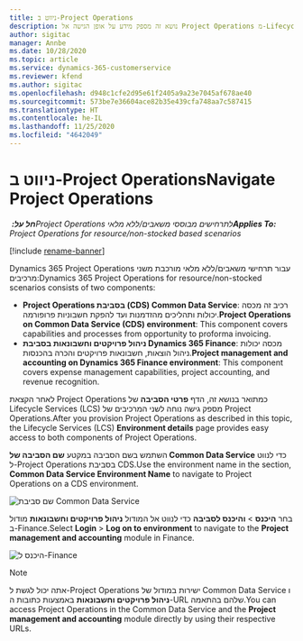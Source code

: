 ```yaml
---
title: ניווט ב-Project Operations
description: נושא זה מספק מידע על אופן הגישה אל Project Operations מ-Lifecycle Services.
author: sigitac
manager: Annbe
ms.date: 10/28/2020
ms.topic: article
ms.service: dynamics-365-customerservice
ms.reviewer: kfend
ms.author: sigitac
ms.openlocfilehash: d948c1cfe2d95e61f2405a9a23e7045af678ae40
ms.sourcegitcommit: 573be7e36604ace82b35e439cfa748aa7c587415
ms.translationtype: HT
ms.contentlocale: he-IL
ms.lasthandoff: 11/25/2020
ms.locfileid: "4642049"
---
```

# <a name="navigate-project-operations"></a><span data-ttu-id="8d0cc-103">ניווט ב-Project Operations</span><span class="sxs-lookup"><span data-stu-id="8d0cc-103">Navigate Project Operations</span></span>

<span data-ttu-id="8d0cc-104">_**חל על:** ‏Project Operations לתרחישים מבוססי משאבים/ללא מלאי_</span><span class="sxs-lookup"><span data-stu-id="8d0cc-104">_**Applies To:** Project Operations for resource/non-stocked based scenarios_</span></span>

[!include [rename-banner](~/includes/cc-data-platform-banner.md)]

<span data-ttu-id="8d0cc-105">Dynamics 365 Project Operations עבור תרחישי משאבים/ללא מלאי מורכבת משני מרכיבים:</span><span class="sxs-lookup"><span data-stu-id="8d0cc-105">Dynamics 365 Project Operations for resource/non-stocked scenarios consists of two components:</span></span> 

 - <span data-ttu-id="8d0cc-106">**Project Operations בסביבת (CDS) Common Data Service**: רכיב זה מכסה יכולות ותהליכים מהזדמנות ועד להפקת חשבוניות פרופורמה.</span><span class="sxs-lookup"><span data-stu-id="8d0cc-106">**Project Operations on Common Data Service (CDS) environment**: This component covers capabilities and processes from opportunity to proforma invoicing.</span></span> 
 - <span data-ttu-id="8d0cc-107">**ניהול פרויקטים וחשבונאות בסביבת Dynamics 365 Finance**: מכסה יכולות ניהול הוצאות, חשבונאות פרויקטים והכרה בהכנסות.</span><span class="sxs-lookup"><span data-stu-id="8d0cc-107">**Project management and accounting on Dynamics 365 Finance environment**: This component covers expense management capabilities, project accounting, and revenue recognition.</span></span> 

<span data-ttu-id="8d0cc-108">לאחר הקצאת Project Operations כמתואר בנושא זה, הדף **פרטי הסביבה** ‏של Lifecycle Services‏ (LCS) מספק גישה נוחה לשני המרכיבים של Project Operations.</span><span class="sxs-lookup"><span data-stu-id="8d0cc-108">After you provision Project Operations as described in this topic, the Lifecycle Services (LCS) **Environment details** page provides easy access to both components of Project Operations.</span></span>  

<span data-ttu-id="8d0cc-109">השתמש בשם הסביבה במקטע **שם הסביבה של Common Data Service** כדי לנווט ל-Project Operations בסביבת CDS.</span><span class="sxs-lookup"><span data-stu-id="8d0cc-109">Use the environment name in the section, **Common Data Service Environment Name** to navigate to Project Operations on a CDS environment.</span></span> 

  ![שם סביבת Common Data Service](./media/environment-name.PNG)

<span data-ttu-id="8d0cc-111">בחר **היכנס** > **והיכנס לסביבה** כדי לנווט אל המודול **ניהול פרויקטים וחשבונאות** מודול ב-Finance.</span><span class="sxs-lookup"><span data-stu-id="8d0cc-111">Select **Login** > **Log on to environment** to navigate to the **Project management and accounting** module in Finance.</span></span>  

   ![היכנס ל-Finance](./media/environment-login.PNG)

> [!NOTE]
> <span data-ttu-id="8d0cc-113">אתה יכול לגשת ל-Project Operations ישירות במודול של Common Data Service ו **ניהול פרויקטים וחשבונאות** באמצעות כתובות ה-URL שלהם בהתאמה.</span><span class="sxs-lookup"><span data-stu-id="8d0cc-113">You can access Project Operations in the Common Data Service and the **Project management and accounting** module directly by using their respective URLs.</span></span> 

